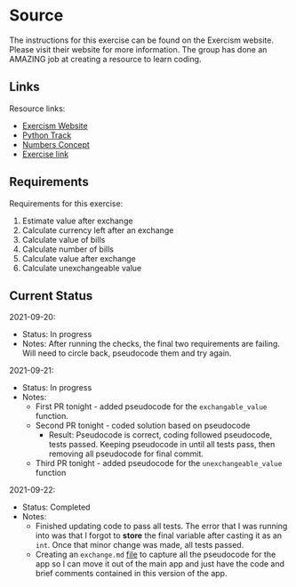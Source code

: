 # Source

The instructions for this exercise can be found on the Exercism website. Please visit their website for more information. The group has done an AMAZING job at creating a resource to learn coding.

## Links

Resource links:

- [Exercism Website](https://exercism.org/)
- [Python Track](https://exercism.org/tracks/python)
- [Numbers Concept](https://exercism.org/tracks/python/concepts/numbers)
- [Exercise link](https://exercism.org/tracks/python/exercises/currency-exchange)

## Requirements

Requirements for this exercise:

1. Estimate value after exchange
2. Calculate currency left after an exchange
3. Calculate value of bills
4. Calculate number of bills
5. Calculate value after exchange
6. Calculate unexchangeable value

## Current Status

2021-09-20:

- Status: In progress
- Notes: After running the checks, the final two requirements are failing. Will need to circle back, pseudocode them and try again.

2021-09-21:

- Status: In progress
- Notes:
  - First PR tonight - added pseudocode for the `exchangable_value` function.
  - Second PR tonight - coded solution based on pseudocode
    - Result: Pseudocode is correct, coding followed pseudocode, tests passed. Keeping pseudocode in until all tests pass, then removing all pseudocode for final commit.
  - Third PR tonight - added pseudocode for the `unexchangeable_value` function

2021-09-22:

- Status: Completed
- Notes:
  - Finished updating code to pass all tests. The error that I was running into was that I forgot to **store** the final variable after casting it as an `int`. Once that minor change was made, all tests passed.
  - Creating an `exchange.md` [file](exchange.md) to capture all the pseudocode for the app so I can move it out of the main app and just have the code and brief comments contained in this version of the app.
